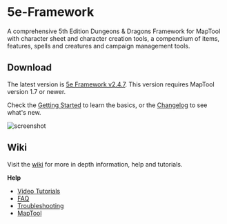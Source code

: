 # 5e-Framework

A comprehensive 5th Edition Dungeons & Dragons Framework for MapTool with character sheet and character creation tools, a compendium of items, features, spells and creatures and campaign management tools.

## Download

The latest version is [5e Framework v2.4.7](https://github.com/rtakehara/5e-Framework/blob/master/Versions/5e%20Framework%202.4.7.cmpgn?raw=true). This version requires MapTool version 1.7 or newer.

Check the [Getting Started](https://github.com/rtakehara/5e-Framework/wiki#getting-started) to learn the basics, or the [Changelog](https://github.com/rtakehara/5e-Framework/wiki/Changelog) to see what's new.

![screenshot](https://github.com/rtakehara/5e-Framework/blob/master/Resources/Wiki/Screenshot_Cover.png)

## Wiki

Visit the [wiki](https://github.com/rtakehara/5e-Framework/wiki) for more in depth information, help and tutorials.

**Help**

- [Video Tutorials](https://github.com/rtakehara/5e-Framework/wiki/Video-Tutorials)
- [FAQ](https://github.com/rtakehara/5e-Framework/wiki/FAQ)
- [Troubleshooting](https://github.com/rtakehara/5e-Framework/wiki/Troubleshooting)
- [MapTool](https://github.com/rtakehara/5e-Framework/wiki/MapTool)

